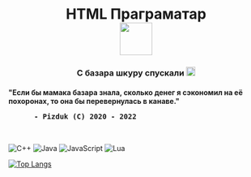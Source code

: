 <!--[![Anurag's GitHub stats](https://github-readme-stats.vercel.app/api?username=Kirillkp59&show_icons=true&theme=radical)](https://github.com/anuraghazra/github-readme-stats)
[![Top Langs](https://github-readme-stats.vercel.app/api/top-langs/?username=Kirillkp59&theme=radical)](https://github.com/anuraghazra/github-readme-stats)
dark, radical, merko, gruvbox, tokyonight, onedark, cobalt, synthwave, highcontrast, dracula
"C++ создан для того, чтобы гандонки могли писать чернуху, которая никогда не будет выполняться."</br>- Pizduk (C) 2018 - 2022
!-->
<h1 align="center">HTML Праграматар<br/><img src="https://media.discordapp.net/attachments/707018593581137921/924017864191643679/cppcocksig.png?width=894&height=559" height="64"/></h1>
<h3 align="center">С базара шкуру спускали <img src="https://cdn.discordapp.com/attachments/941399611707363399/945364486288736296/emoji.png" height="18"/></h3>
<h4>"Если бы мамака базара знала, сколько денег я сэкономил на её похоронах, то она бы перевернулась в канаве." </br> <pre>      - Pizduk (C) 2020 - 2022<pre/></h4>

![C++](https://img.shields.io/badge/c++-%2300599C.svg?style=for-the-badge&logo=c%2B%2B&logoColor=white) ![Java](https://img.shields.io/badge/java-%23ED8B00.svg?style=for-the-badge&logo=java&logoColor=white) ![JavaScript](https://img.shields.io/badge/javascript-%23323330.svg?style=for-the-badge&logo=javascript&logoColor=%23F7DF1E) ![Lua](https://img.shields.io/badge/lua-%232C2D72.svg?style=for-the-badge&logo=lua&logoColor=white)


[![Top Langs](https://github-readme-stats.vercel.app/api/top-langs/?username=Kirillkp59&layout=compact&theme=gruvbox)](https://github.com/anuraghazra/github-readme-stats)
